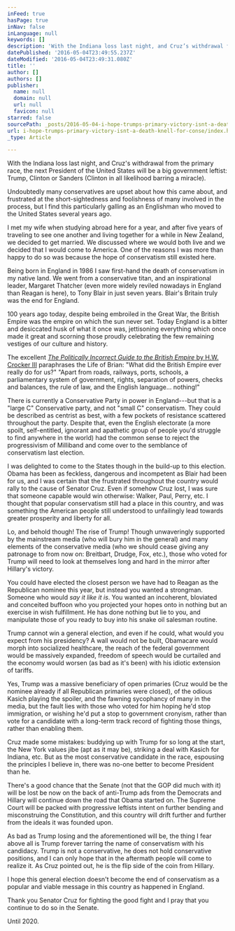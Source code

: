 ```yaml
---
inFeed: true
hasPage: true
inNav: false
inLanguage: null
keywords: []
description: 'With the Indiana loss last night, and Cruz’s withdrawal from the primary race, the next President of the United States will be a big government leftist: Trump, Clinton or Sanders (Clinton in all likelihood barring a miracle).'
datePublished: '2016-05-04T23:49:55.237Z'
dateModified: '2016-05-04T23:49:31.080Z'
title: ''
author: []
authors: []
publisher:
  name: null
  domain: null
  url: null
  favicon: null
starred: false
sourcePath: _posts/2016-05-04-i-hope-trumps-primary-victory-isnt-a-death-knell-for-conse.md
url: i-hope-trumps-primary-victory-isnt-a-death-knell-for-conse/index.html
_type: Article

---
```

With the Indiana loss last night, and Cruz's withdrawal from the primary race, the next President of the United States will be a big government leftist: Trump, Clinton or Sanders (Clinton in all likelihood barring a miracle).

Undoubtedly many conservatives are upset about how this came about, and frustrated at the short-sightedness and foolishness of many involved in the process, but I find this particularly galling as an Englishman who moved to the United States several years ago.

I met my wife when studying abroad here for a year, and after five years of traveling to see one another and living together for a while in New Zealand, we decided to get married. We discussed where we would both live and we decided that I would come to America. One of the reasons I was more than happy to do so was because the hope of conservatism still existed here.

Being born in England in 1986 I saw first-hand the death of conservatism in my native land. We went from a conservative titan, and an inspirational leader, Margaret Thatcher (even more widely reviled nowadays in England than Reagan is here), to Tony Blair in just seven years. Blair's Britain truly was the end for England.

100 years ago today, despite being embroiled in the Great War, the British Empire was the empire on which the sun never set. Today England is a bitter and desiccated husk of what it once was, jettisoning everything which once made it great and scorning those proudly celebrating the few remaining vestiges of our culture and history.

The excellent [_The Politically Incorrect Guide to the British Empire_ by H.W. Crocker III][0] paraphrases the Life of Brian: "What did the British Empire ever really do for us?" "Apart from roads, railways, ports, schools, a parliamentary system of government, rights, separation of powers, checks and balances, the rule of law, and the English language... nothing!"

There is currently a Conservative Party in power in England---but that is a "large C" Conservative party, and not "small C" conservatism. They could be described as centrist as best, with a few pockets of resistance scattered throughout the party. Despite that, even the English electorate (a more spoilt, self-entitled, ignorant and apathetic group of people you'd struggle to find anywhere in the world) had the common sense to reject the progressivism of Milliband and come over to the semblance of conservatism last election.

I was delighted to come to the States though in the build-up to this election. Obama has been as feckless, dangerous and incompetent as Blair had been for us, and I was certain that the frustrated throughout the country would rally to the cause of Senator Cruz. Even if somehow Cruz lost, I was sure that someone capable would win otherwise: Walker, Paul, Perry, etc. I thought that popular conservatism still had a place in this country, and was something the American people still understood to unfailingly lead towards greater prosperity and liberty for all.

Lo, and behold though! The rise of Trump! Though unwaveringly supported by the mainstream media (who will bury him in the general) and many elements of the conservative media (who we should cease giving any patronage to from now on: Breitbart, Drudge, Fox, etc.), those who voted for Trump will need to look at themselves long and hard in the mirror after Hillary's victory.

You could have elected the closest person we have had to Reagan as the Republican nominee this year, but instead you wanted a strongman. Someone who would _say it like it is_. You wanted an incoherent, bloviated and conceited buffoon who you projected your hopes onto in nothing but an exercise in wish fulfillment. He has done nothing but lie to you, and manipulate those of you ready to buy into his snake oil salesman routine.

Trump cannot win a general election, and even if he could, what would you expect from his presidency? A wall would not be built, Obamacare would morph into socialized healthcare, the reach of the federal government would be massively expanded, freedom of speech would be curtailed and the economy would worsen (as bad as it's been) with his idiotic extension of tariffs.

Yes, Trump was a massive beneficiary of open primaries (Cruz would be the nominee already if all Republican primaries were closed), of the odious Kasich playing the spoiler, and the fawning sycophancy of many in the media, but the fault lies with those who voted for him hoping he'd stop immigration, or wishing he'd put a stop to government cronyism, rather than vote for a candidate with a long-term track record of fighting those things, rather than enabling them.

Cruz made some mistakes: buddying up with Trump for so long at the start, the New York values jibe (apt as it may be), striking a deal with Kasich for Indiana, etc. But as the most conservative candidate in the race, espousing the principles I believe in, there was no-one better to become President than he.

There's a good chance that the Senate (not that the GOP did much with it) will be lost be now on the back of anti-Trump ads from the Democrats and Hillary will continue down the road that Obama started on. The Supreme Court will be packed with progressive leftists intent on further bending and misconstruing the Constitution, and this country will drift further and further from the ideals it was founded upon.

As bad as Trump losing and the aforementioned will be, the thing I fear above all is Trump forever tarring the name of conservatism with his candidacy. Trump is not a conservative, he does not hold conservative positions, and I can only hope that in the aftermath people will come to realize it. As Cruz pointed out, he is the flip side of the coin from Hillary.

I hope this general election doesn't become the end of conservatism as a popular and viable message in this country as happened in England.

Thank you Senator Cruz for fighting the good fight and I pray that you continue to do so in the Senate.

Until 2020\.

[0]: http://www.amazon.com/Politically-Incorrect-British-Empire-Guides/dp/1596986298